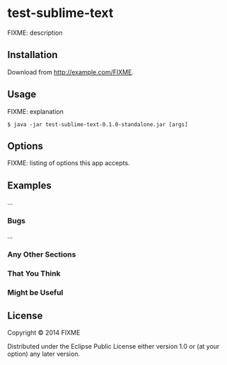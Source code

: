 # test-sublime-text

FIXME: description

## Installation

Download from http://example.com/FIXME.

## Usage

FIXME: explanation

    $ java -jar test-sublime-text-0.1.0-standalone.jar [args]

## Options

FIXME: listing of options this app accepts.

## Examples

...

### Bugs

...

### Any Other Sections
### That You Think
### Might be Useful

## License

Copyright © 2014 FIXME

Distributed under the Eclipse Public License either version 1.0 or (at
your option) any later version.
